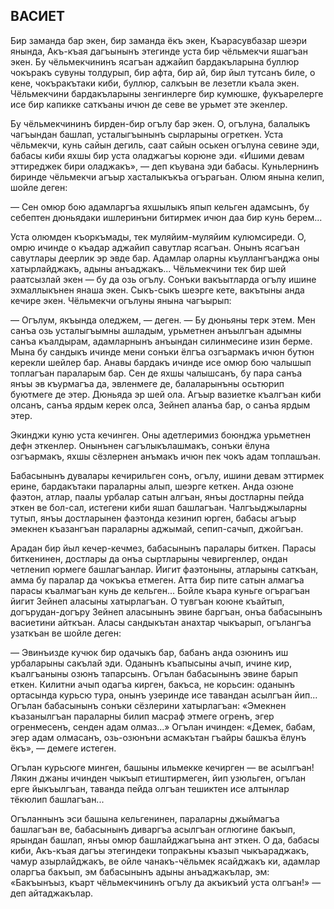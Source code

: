 ## ВАСИЕТ

Бир заманда бар экен, бир заманда ёкъ экен, Къарасувбазар шеэри янында, Акъ-къая дагъынынъ этегинде уста бир чёльмекчи яшагъан экен.
Бу чёльмекчининъ ясагъан аджайип бардакъларына буллюр чокъракъ сувуны толдурып, бир афта, бир ай, бир йыл тутсанъ биле, о кене, чокъракътаки киби, буллюр, салкъын ве лезетли къала экен.
Чёльмекчини бардакъларыны зенгинлерге бир кумюшке, фукъарелерге исе бир капикке саткъаны ичюн де севе ве урьмет эте экенлер.

Бу чёльмекчининъ бирден-бир огълу бар экен.
О, огълуна, балалыкъ чагъындан башлап, усталыгъынынъ сырларыны огреткен.
Уста чёльмекчи, кунь сайын дегиль, саат сайын оськен огълуна севине эди, бабасы киби яхшы бир уста оладжагъы корюне эди.
«Ишими девам эттиреджек бири оладжакъ», — деп къувана эди бабасы.
Куньлернинъ биринде чёльмекчи агъыр хасталыкъкъа огърагьан.
Олюм янына келип, шойле деген:

— Сен омюр бою адамларгъа яхшылыкъ япып кельген адамсынъ, бу себептен дюньядаки ишлеринъни битирмек ичюн даа бир кунь берем...

Уста олюмден къоркъмады, тек муляйим-муляйим кулюмсиреди.
О, омрю ичинде о къадар аджайип савутлар ясагъан. 
Онынъ ясагъан савутлары деерлик эр эвде бар.
Адамлар оларны къуллангъанджа оны хатырлайджакъ, адыны анъаджакъ...
Чёльмекчини тек бир шей раатсызлай экен — бу да озь огълу.
Сонъки вакъытларда огълу ишине эхмаллыкънен янаша экен.
Сыкъ-сыкъ шеэрге кете, вакътыны анда кечире экен.
Чёльмекчи огълуны янына чагъырып:

— Огълум, якъында оледжем, — деген. — Бу дюньяны терк этем.
Мен санъа озь усталыгъымны ашладым, урьметнен анъылгъан адымны санъа къалдырам, адамларнынъ анъындан силинмесине изин берме.
Мына бу сандыкъ ичинде мени сонъки ёлгъа озгъармакъ ичюн бутюн керекли шейлер бар.
Анавы бардакъ ичинде исе омюр бою чалышып топлагъан параларым бар.
Сен де яхшы чалышсанъ, бу пара санъа янъы эв къурмагъа да, эвленмеге де, балаларынъны осьтюрип буютмеге де этер.
Дюньяда эр шей ола.
Агъыр вазиетке къалгъан киби олсанъ, санъа ярдым керек олса, Зейнеп аланъа бар, о санъа ярдым этер.

Экинджи куню уста кечинген.
Оны адетлеримиз боюнджа урьметнен дефн эткенлер.
Онынънен сагълыкълашмакъ, сонъки ёлуна озгъармакъ, яхшы сёзлернен анъмакъ ичюн пек чокъ адам топлашъан.

Бабасынынъ дувалары кечирильген сонъ, огълу, ишини девам эттирмек ерине, бардакътаки параларны алып, шеэрге кеткен.
Анда озюне фаэтон, атлар, паалы урбалар сатын алгъан, янъы достларны пейда эткен ве бол-сал, истегени киби яшап башлагъан.
Чалгъыджыларны тутып, янъы достларынен фаэтонда кезинип юрген, бабасы агъыр эмекнен къазангъан параларны аджымай, сепип-сачып, джойгъан.

Арадан бир йыл кечер-кечмез, бабасынынъ паралары биткен.
Парасы биткенинен, достлары да онъа сыртларыны чевиргенлер, ондан четленип юрмеге башлагъанлар.
Йигит фаэтоныны, атларыны саткъан, амма бу паралар да чокъкъа етмеген.
Атта бир пите сатын алмагъа парасы къалмагъан кунь де кельген...
Бойле къара куньге огърагъан йигит Зейнеп аласыны хатырлагъан.
О тувгъан коюне къайтып, догърудан-догъру Зейнеп аласынынъ эвине баргъан, онъа бабасынынъ васиетини айткъан.
Аласы сандыкътан анахтар чыкъарып, огълангъа узаткъан ве шойле деген:

— Эвинъизде кучюк бир одачыкъ бар, бабанъ анда озюнинъ иш урбаларыны сакълай эди.
Оданынъ къапысыны ачып, ичине кир, къалгъаныны озюнъ тапарсынъ.
Огълан бабасынынъ эвине барып еткен. 
Килитни ачып одагъа кирген, бакъса, не корьсин: оданынъ ортасында курьсю тура, онынъ узеринде исе тавандан асылгъан йип...
Огълан бабасынынъ сонъки сёзлерини хатырлагъан: «Эмекнен къазанылгъан параларны билип масраф этмеге огренъ, эгер огренмесенъ, сенден адам олмаз...» Огълан ичинден: «Демек, бабам, эгер адам олмасанъ, озь-озюнъни асмакътан гъайры башкъа ёлунъ ёкъ», — демеге истеген.

Огълан курьсюге минген, башыны ильмекке кечирген — ве асылгъан!
Лякин джаны ичинден чыкъып етиштирмеген, йип узюльген, огълан ерге йыкъылгъан, таванда пейда олгъан тешиктен исе алтынлар тёкюлип башлагъан...

Огъланнынъ эси башына кельгенинен, параларны джыймагъа башлагъан ве, бабасынынъ диваргъа асылгъан оглюгине бакъып, ярындан башлап, янъы омюр башлайджагъына ант эткен.
О да, бабасы киби, Акъ-къая дагъы этегиндеки топракъны къазып чыкъараджакъ, чамур азырлайджакъ, ве ойле чанакъ-чёльмек ясайджакъ ки, адамлар оларгъа бакъып, эм бабасынынъ адыны анъаджакълар, эм: «Бакъынъыз, къарт чёльмекчининъ огълу да акъикъий уста олгъан!» — деп айтаджакълар.
